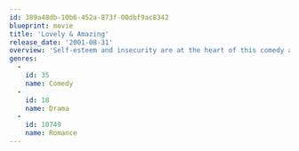 ```yaml
---
id: 389a48db-10b6-452a-873f-00dbf9ac8342
blueprint: movie
title: 'Lovely & Amazing'
release_date: '2001-08-31'
overview: 'Self-esteem and insecurity are at the heart of this comedy about the relationship between a mother and her three confused daughters.'
genres:
  -
    id: 35
    name: Comedy
  -
    id: 18
    name: Drama
  -
    id: 10749
    name: Romance
---
```

